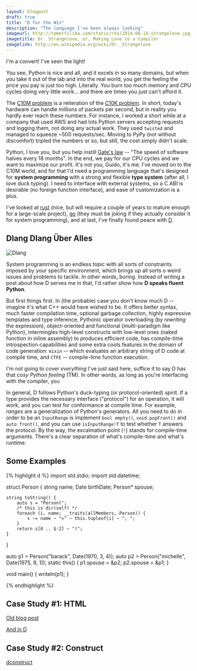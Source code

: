 ```yaml
---
layout: blogpost
draft: true
title: "D for the Win"
description: "The language I've been always looking"
imageurl: http://tomerfiliba.com/static/res/2014-08-18-strangelove.jpg
imagetitle: Dr. Strangelove, or, Making Love to a Compiler
imagelink: http://en.wikipedia.org/wiki/Dr._Strangelove
---
```


I'm a convert! I've seen the light!

You see, Python is nice and all, and it excels in so many domains,
but when you take it out of the lab and into the real world, you get the feeling the price you pay
is just too high. Literally. You burn too much memory and CPU cycles doing very little work...
and there are times you just can't afford it.

The [C10M problem](http://c10m.robertgraham.com/p/manifesto.html) is a reiteration of the
[C10K problem](http://www.kegel.com/c10k.html). In short, today's hardware can handle millions
of packets per second, but in reality you hardly ever reach these numbers. For instance,
I worked a short while at a company that used AWS and had lots Python servers accepting requests
and logging them, not doing any actual work. They used `twisted` and managed to squeeze ~500 requests/sec.
Moving to PyPy (not without discomfort) tripled the numbers or so, but still, the cost simply didn't scale.

Python, I love you, but you help instill [Gate's law](http://en.wikipedia.org/wiki/Wirth's_law) --
"The speed of software halves every 18 months". In the end, we pay for our CPU cycles and we want to
maximize our profit. It's not you, Guido, it's me. I've moved on to the C10M world, and for that
I'd need a programming language that's designed for **system programming** with a strong and flexible
**type system** (after all, I love duck typing). I need to interface with external systems,
so a C ABI is desirable (no foreign function interface), and ease of customization is a plus.

I've looked at [rust](http://www.rust-lang.org/) (nice, but will require a couple of years to mature enough
for a large-scale project), [go](http://golang.org/) (they must be joking if they actually consider it
for system programming), and at last, I've finally found peace with [D](http://dlang.org/).

## Dlang Dlang Über Alles ##

<img src="http://tomerfiliba.com/static/res/2014-03-27-dlogo.png" title="Dlang" class="blog-post-image">

System programming is an endless topic with all sorts of constraints imposed by your specific environment,
which brings up all sorts o weird issues and problems to tackle. In other words, boring.
Instead of writing a post about how D serves me in that, I'd rather show how **D speaks fluent Python**.

But first things first. In (the probable) case you don't know much D -- imagine it's what C++ would have
wished to be. It offers better syntax, much faster compilation time, optional garbage collection, highly
expressive templates and type inference, Pythonic operator overloading (by *rewriting* the expression),
object-oriented and functional (multi-paradigm like Python), intermingles high-level constructs with
low-level ones (naked function in inline assembly) to produces efficient code, has compile-time
introspection capabilities and some extra cools features in the domain of code generation:
`mixin` -- which evaluates an arbitrary string of D code at compile time, and `CTFE` -- compile-time
function execution.

I'm not going to cover *everything* I've just said here, suffice it to say D has that
*cosy Python feeling* (TM). In other words, as long as you're interfacing with the compiler,
you

In general, D follows Python's duck-typing (or protocol-oriented) spirit. If a type provides the
necessary interface ("protocol") for an operation, it will work, and you can test for conformance
at compile time. For example, *ranges* are a generalization of Python's generators. All you need to do in order to
be an `InputRange` is implement `bool empty()`, `void popFront()` and `auto front()`, and you can use
`isInputRange!T` to test whether `T` answers the protocol. By the way, the excalmation point (`!`) stands for
compile-time arguments. There's a clear separation of what's compile-time and what's runtime.

## Some Examples ##

{% highlight d %}
import std.stdio;
import std.datetime;

struct Person {
    string name;
    Date birthDate;
    Person* spouse;

    string toString() {
        auto s = "Person(";
        /* this is dir(self) */
        foreach (i, name; __traits(allMembers, Person)) {
            s ~= name ~ "=" ~ this.tupleof[i] ~ ", ";
        }
        return s[0 .. $-2] ~ ")";
    }
}

auto p1 = Person("barack", Date(1970, 3, 4));
auto p2 = Person("michelle", Date(1975, 8, 1));
static this() {
    p1.spouse = &p2;
    p2.spouse = &p1;
}

void main() {
    writeln(p1);
}

{% endhighlight %}

## Case Study #1: HTML ##

[Old blog post](http://tomerfiliba.com/blog/Hypertext/#the-code)

[And in D](https://github.com/tomerfiliba/dlang/blob/master/source/html.d)

## Case Study #2: Construct ##

[dconstruct](https://github.com/tomerfiliba/dlang/blob/master/source/dconstruct.d)



